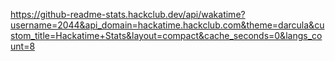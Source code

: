 https://github-readme-stats.hackclub.dev/api/wakatime?username=2044&api_domain=hackatime.hackclub.com&theme=darcula&custom_title=Hackatime+Stats&layout=compact&cache_seconds=0&langs_count=8
